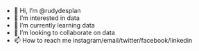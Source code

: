 - 👋 Hi, I’m @rudydesplan
- 👀 I’m interested in data
- 🌱 I’m currently learning data
- 💞️ I’m looking to collaborate on data
- 📫 How to reach me instagram/email/twitter/facebook/linkedin

<!---
rudyvandess/rudyvandess is a ✨ special ✨ repository because its `README.md` (this file) appears on your GitHub profile.
You can click the Preview link to take a look at your changes.
--->
